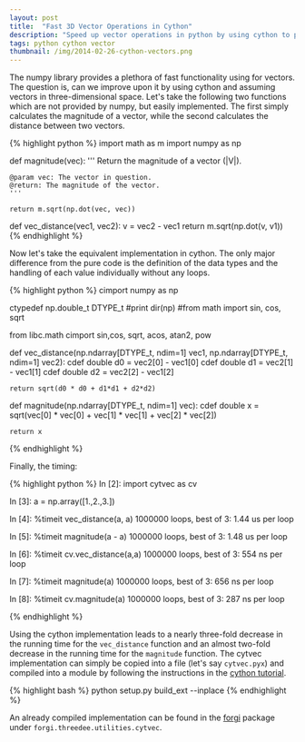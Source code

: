 ```yaml
---
layout: post
title:  "Fast 3D Vector Operations in Cython"
description: "Speed up vector operations in python by using cython to pre-compile the code and add static type declarations."
tags: python cython vector
thumbnail: /img/2014-02-26-cython-vectors.png
---
```


The numpy library provides a plethora of fast functionality using for vectors. The question is, can we improve upon it by using cython and assuming vectors in three-dimensional space. Let's take the following two functions which are not provided by numpy, but easily implemented. The first simply calculates the magnitude of a vector, while the second calculates the distance between two vectors.

{% highlight python %}
import math as m
import numpy as np

def magnitude(vec):
    '''
    Return the magnitude of a vector (|V|).

    @param vec: The vector in question.
    @return: The magnitude of the vector.
    '''

    return m.sqrt(np.dot(vec, vec))
    
def vec_distance(vec1, vec2):
    v = vec2 - vec1
    return m.sqrt(np.dot(v, v1))
{% endhighlight %}


Now let's take the equivalent implementation in cython. The only major difference from the pure code is the definition of the data types and the handling of each value individually without any loops.

{% highlight python %}
cimport numpy as np

ctypedef np.double_t DTYPE_t
#print dir(np)
#from math import sin, cos, sqrt

from libc.math cimport sin,cos, sqrt, acos, atan2, pow

def vec_distance(np.ndarray[DTYPE_t, ndim=1] vec1, np.ndarray[DTYPE_t, ndim=1] vec2):
    cdef double d0 = vec2[0] - vec1[0]
    cdef double d1 = vec2[1] - vec1[1]
    cdef double d2 = vec2[2] - vec1[2]
    
    return sqrt(d0 * d0 + d1*d1 + d2*d2)
    
def magnitude(np.ndarray[DTYPE_t, ndim=1] vec):
    cdef double x = sqrt(vec[0] * vec[0] + vec[1] * vec[1] + vec[2] * vec[2])

    return x
{% endhighlight %}

Finally, the timing:

{% highlight python %}
In [2]: import cytvec as cv

In [3]: a = np.array([1.,2.,3.])

In [4]: %timeit vec_distance(a, a)
1000000 loops, best of 3: 1.44 us per loop

In [5]: %timeit magnitude(a - a)
1000000 loops, best of 3: 1.48 us per loop

In [6]: %timeit cv.vec_distance(a,a)
1000000 loops, best of 3: 554 ns per loop

In [7]: %timeit magnitude(a)
1000000 loops, best of 3: 656 ns per loop

In [8]: %timeit cv.magnitude(a)
1000000 loops, best of 3: 287 ns per loop

{% endhighlight %}

Using the cython implementation leads to a nearly three-fold decrease in the running time for the `vec_distance` function and an almost two-fold decrease in the running time for the `magnitude` function. The cytvec implementation can simply be copied into a file (let's say `cytvec.pyx`) and compiled into a module by following the instructions in the [cython tutorial](http://docs.cython.org/src/tutorial/cython_tutorial.html).

{% highlight bash %}
python setup.py build_ext --inplace
{% endhighlight %}

An already compiled implementation can be found in the [forgi](http://www.tbi.univie.ac.at/~pkerp/forgi/) package under `forgi.threedee.utilities.cytvec`.

